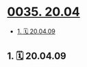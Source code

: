 # [0035. 20.04](https://github.com/Tdahuyou/TNotes.footprints/tree/main/notes/0035.%2020.04)

<!-- region:toc -->

- [1. 🗓 20.04.09](#1--200409)

<!-- endregion:toc -->

## 1. 🗓 20.04.09

<Footprints :times="[2020, 4, 9, 0, 24]">
  <template #text-area>
    <p>刷了夕阳，翻围墙。。。俺那脱了拖鞋的jio是真显眼</p>
  </template>
  <template #image-list="{ openModal }">
    <img src="https://cdn.jsdelivr.net/gh/Tdahuyou/imgs@main/2025-02-16-14-15-48.png" @click="openModal(0)"/>
    <img src="https://cdn.jsdelivr.net/gh/Tdahuyou/imgs@main/2025-02-16-14-15-52.png" @click="openModal(1)"/>
    <img src="https://cdn.jsdelivr.net/gh/Tdahuyou/imgs@main/2025-02-16-14-15-58.png" @click="openModal(2)"/>
    <img src="https://cdn.jsdelivr.net/gh/Tdahuyou/imgs@main/2025-02-16-14-16-03.png" @click="openModal(3)"/>
  </template>
</Footprints>
